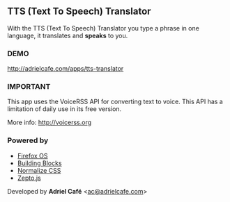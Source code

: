 TTS (Text To Speech) Translator
-------------------------------

With the TTS (Text To Speech) Translator you type a phrase in one language, it translates and **speaks** to you.

### DEMO
http://adrielcafe.com/apps/tts-translator

### IMPORTANT
This app uses the VoiceRSS API for converting text to voice. This API has a limitation of daily use in its free version.

More info: http://voicerss.org

### Powered by
+ [Firefox OS](http://mozilla.org/pt-BR/firefox/os/)
+ [Building Blocks](http://buildingfirefoxos.com/)
+ [Normalize CSS](http://necolas.github.io/normalize.css/)
+ [Zepto.js](http://zeptojs.com/)



Developed by **Adriel Café** &lt;ac@adrielcafe.com&gt;